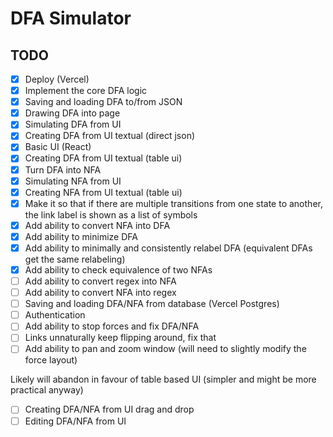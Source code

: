# DFA Simulator

## TODO

- [x] Deploy (Vercel)
- [x] Implement the core DFA logic
- [x] Saving and loading DFA to/from JSON
- [x] Drawing DFA into page
- [x] Simulating DFA from UI
- [x] Creating DFA from UI textual (direct json)
- [x] Basic UI (React)
- [x] Creating DFA from UI textual (table ui)
- [x] Turn DFA into NFA
- [x] Simulating NFA from UI
- [x] Creating NFA from UI textual (table ui)
- [x] Make it so that if there are multiple transitions from one state to another, the link label is shown as a list of symbols
- [x] Add ability to convert NFA into DFA
- [x] Add ability to minimize DFA
- [x] Add ability to minimally and consistently relabel DFA (equivalent DFAs get the same relabeling)
- [x] Add ability to check equivalence of two NFAs
- [ ] Add ability to convert regex into NFA
- [ ] Add ability to convert NFA into regex
- [ ] Saving and loading DFA/NFA from database (Vercel Postgres)
- [ ] Authentication
- [ ] Add ability to stop forces and fix DFA/NFA
- [ ] Links unnaturally keep flipping around, fix that
- [ ] Add ability to pan and zoom window (will need to slightly modify the force layout)

Likely will abandon in favour of table based UI (simpler and might be more practical anyway)

- [ ] Creating DFA/NFA from UI drag and drop
- [ ] Editing DFA/NFA from UI
